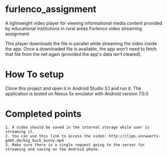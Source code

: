 # furlenco_assignment

A lightweight video player for viewing informational media content provided by educational institutions in rural areas 
Furlenco video streaming assignment

This player downloads the file in parallel while streaming the video inside the app. 
Once a downloaded file is available, the app won't need to fetch that file from the net again (provided the app's data isn't cleared).

# How To setup 

  Clone this project and open it in Android Studio 3.1 and run it. The application is tested on Nexus 5x emulator with Android version 7.0.0

# Completed points

    1. A video should be saved in the internal storage while user is streaming it.
    2. You can use this link to access the video: http://clips.vorwaerts-gmbh.de/big_buck_bunny.mp4
    3. Make sure there is a single request going to the server for streaming and saving on the Android phone.
